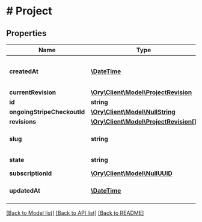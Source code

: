 # # Project

## Properties

Name | Type | Description | Notes
------------ | ------------- | ------------- | -------------
**createdAt** | [**\DateTime**](\DateTime.md) | The Project&#39;s Creation Date | [readonly]
**currentRevision** | [**\Ory\Client\Model\ProjectRevision**](ProjectRevision.md) |  |
**id** | **string** |  |
**ongoingStripeCheckoutId** | [**\Ory\Client\Model\NullString**](NullString.md) |  | [optional]
**revisions** | [**\Ory\Client\Model\ProjectRevision[]**](ProjectRevision.md) |  |
**slug** | **string** | The project&#39;s slug | [readonly]
**state** | **string** | The state of the project. | [readonly]
**subscriptionId** | [**\Ory\Client\Model\NullUUID**](NullUUID.md) |  | [optional]
**updatedAt** | [**\DateTime**](\DateTime.md) | Last Time Project was Updated | [readonly]

[[Back to Model list]](../../README.md#models) [[Back to API list]](../../README.md#endpoints) [[Back to README]](../../README.md)
